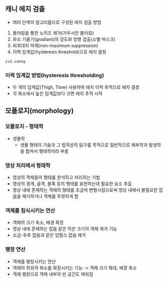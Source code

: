 ## 캐니 에지 검출

- 여러 단계의 알고리즘으로 구성된 에지 검출 방법

1. 블러링을 통한 노이즈 제거(가우시안 블러링)
2. 화소 기울기(gradiant)의 강도와 방향 검출(소벨 마스크)
3. 비최대치 억제(non-maximum suppression)
4. 이력 임계값(hysteresis threshold)으로 에지 결정

```python
cv2.canny
```

### 이력 임계값 방법(hysteresis thresholding)

- 두 개의 임계값(Thigh, Tlow) 사용하여 에지 이력 추적으로 에지 결정
- 각 화소에서 높은 임계값보다 크면 에지 추적 시작


## 모폴로지(morphology)

### 모폴로지 - 형태학

- 생물학
  - 생물 형태의 기술과 그 법칙성의 탐구를 목적으로 일반적으로 해부학과 발생학을 합쳐서 형태학이라 부름


### 영상 처리에서 형태학

- 영상의 객체들의 형태를 분석하고 처리하는 기법
- 영상의 경계, 골격, 블록 등의 형태를 표현하는데 필요한 요소 추출
- 영상 내에 존재하는 객체의 형태를 조금씩 변형시킴으로써 영상 내에서 불필요한 잡음을 제거하거나 객체를 뚜렷하게 함


### 객체를 침식시키는 연산

- 객체의 크기 축소, 배경 확장
- 영상 내에 존재하는 잡음 같은 작은 크기의 객체 제거 기능
- 소금-후추 잡음과 같은 임펄스 잡음 제거


### 팽창 연산

- 객체를 팽창시키는 연산
- 객체의 최외곽 화소를 확장시키는 기능 -> 객체 크기 확대, 배경 축소
- 객체 팽창으로 객체 내부의 빈 공간도 메워짐
